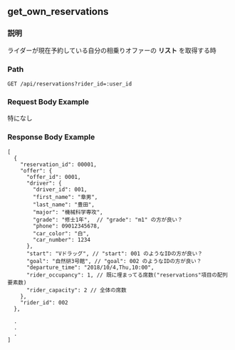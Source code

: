 ## get_own_reservations

### 説明
ライダーが現在予約している自分の相乗りオファーの **リスト** を取得する時

### Path
```
GET /api/reservations?rider_id=:user_id
```

### Request Body Example
特になし

### Response Body Example
```
[
  {
    "reservation_id": 00001,
    "offer": {
      "offer_id": 0001,
      "driver": {
        "driver_id": 001,
        "first_name": "章男",
        "last_name": "豊田",
        "major": "機械科学専攻",
        "grade": "修士1年",  // "grade": "m1" の方が良い？
        "phone": 09012345678,
        "car_color": "白",
        "car_number": 1234
      },
      "start": "Vドラッグ", // "start": 001 のようなIDの方が良い？
      "goal": "自然研3号館", // "goal": 002 のようなIDの方が良い？
      "departure_time": "2018/10/4,Thu,10:00",
      "rider_occupancy": 1, // 既に埋まってる席数("reservations"項目の配列要素数)
      "rider_capacity": 2 // 全体の席数
    },
    "rider_id": 002
  },

  .
  .
  .
]
```
